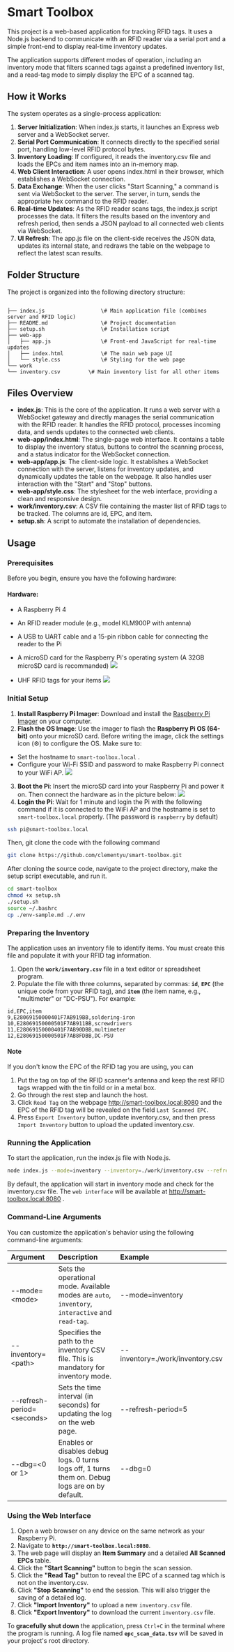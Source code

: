 # **Smart Toolbox**

This project is a web-based application for tracking RFID tags. It uses a Node.js backend to communicate with an RFID reader via a serial port and a simple front-end to display real-time inventory updates.

The application supports different modes of operation, including an inventory mode that filters scanned tags against a predefined inventory list, and a read-tag mode to simply display the EPC of a scanned tag.

## **How it Works**

The system operates as a single-process application:

1.  **Server Initialization**: When index.js starts, it launches an Express web server and a WebSocket server.
2.  **Serial Port Communication**: It connects directly to the specified serial port, handling low-level RFID protocol bytes.
3.  **Inventory Loading**: If configured, it reads the inventory.csv file and loads the EPCs and item names into an in-memory map.
4.  **Web Client Interaction**: A user opens index.html in their browser, which establishes a WebSocket connection.
5.  **Data Exchange**: When the user clicks "Start Scanning," a command is sent via WebSocket to the server. The server, in turn, sends the appropriate hex command to the RFID reader.
6.  **Real-time Updates**: As the RFID reader scans tags, the index.js script processes the data. It filters the results based on the inventory and refresh period, then sends a JSON payload to all connected web clients via WebSocket.
7.  **UI Refresh**: The app.js file on the client-side receives the JSON data, updates its internal state, and redraws the table on the webpage to reflect the latest scan results.
## **Folder Structure**

The project is organized into the following directory structure:

```

├── index.js                  \# Main application file (combines server and RFID logic)
├── README.md                 \# Project documentation
├── setup.sh                  \# Installation script
├── web-app
│   ├── app.js                \# Front-end JavaScript for real-time updates
│   ├── index.html            \# The main web page UI
│   └── style.css             \# Styling for the web page
└── work
└── inventory.csv         \# Main inventory list for all other items

```

## **Files Overview**

* **index.js**: This is the core of the application. It runs a web server with a WebSocket gateway and directly manages the serial communication with the RFID reader. It handles the RFID protocol, processes incoming data, and sends updates to the connected web clients.
* **web-app/index.html**: The single-page web interface. It contains a table to display the inventory status, buttons to control the scanning process, and a status indicator for the WebSocket connection.
* **web-app/app.js**: The client-side logic. It establishes a WebSocket connection with the server, listens for inventory updates, and dynamically updates the table on the webpage. It also handles user interaction with the "Start" and "Stop" buttons.
* **web-app/style.css**: The stylesheet for the web interface, providing a clean and responsive design.
* **work/inventory.csv**: A CSV file containing the master list of RFID tags to be tracked. The columns are id, EPC, and item.
* **setup.sh**: A script to automate the installation of dependencies.

## **Usage**

### **Prerequisites**

Before you begin, ensure you have the following hardware:

#### **Hardware:**
* A Raspberry Pi 4
* An RFID reader module (e.g., model KLM900P with antenna)
* A USB to UART cable and a 15-pin ribbon cable for connecting the reader to the Pi
* A microSD card for the Raspberry Pi's operating system (A 32GB microSD card is recommanded)
![](rfid-scanner-rpi-usb2uart.jpeg) 

* UHF RFID tags for your items
![](rfid-tags.jpeg) 

### **Initial Setup**

1.  **Install Raspberry Pi Imager**: Download and install the [Raspberry Pi Imager](https://www.raspberrypi.com/software/) on your computer.
2.  **Flash the OS Image**: Use the imager to flash the **Raspberry Pi OS (64-bit)** onto your microSD card. Before writing the image, click the settings icon (⚙️) to configure the OS. Make sure to:
   * Set the hostname to `smart-toolbox.local` .
   * Configure your Wi-Fi SSID and password to make Raspberry Pi connect to your WiFi AP.
![](smart-toolbox-hostname-setting.png) 
3.  **Boot the Pi**: Insert the microSD card into your Raspberry Pi and power it on. Then connect the hardware as in the picture below: 
![](hardware-connected.jpeg) 
4.  **Login the Pi**: Wait for 1 minute and login the Pi with the following command if it is connected to the WiFi AP and the hostname is set to `smart-toolbox.local` properly. (The password is `raspberry` by default)
 


```bash
ssh pi@smart-toolbox.local
```

Then, git clone the code with the following command

```bash
git clone https://github.com/clementyu/smart-toolbox.git
```

After cloning the source code, navigate to the project directory, make the setup script executable, and run it.

```bash
cd smart-toolbox
chmod +x setup.sh
./setup.sh
source ~/.bashrc
cp ./env-sample.md ./.env
```

### **Preparing the Inventory**

The application uses an inventory file to identify items. You must create this file and populate it with your RFID tag information.

1.  Open the **`work/inventory.csv`** file in a text editor or spreadsheet program.
2.  Populate the file with three columns, separated by commas: **`id`**, **`EPC`** (the unique code from your RFID tag), and **`item`** (the item name, e.g., "multimeter" or "DC-PSU"). For example:

```csv
id,EPC,item
9,E28069150000401F7AB919BB,soldering-iron
10,E28069150000501F7AB911BB,screwdrivers
11,E28069150000401F7AB90DBB,multimeter
12,E28069150000501F7AB8FDBB,DC-PSU
```

#### Note 
If you don't know the EPC of the RFID tag you are using, you can 
1. Put the tag on top of the RFID scanner's antenna and keep the rest RFID tags wrapped with the tin foild or in a metal box. 
2. Go through the rest step and launch the host. 
3. Click `Read Tag` on the webpage http://smart-toolbox.local:8080 and the EPC of the RFID tag will be revealed on the field `Last Scanned EPC`. 
4. Press `Export Inventory` button, update inventory.csv, and then press `Import Inventory` button to upload the updated inventory.csv. 


### **Running the Application**

To start the application, run the index.js file with Node.js.

```bash
node index.js --mode=inventory --inventory=./work/inventory.csv --refresh-period=3 --dbg=1 -p /dev/ttyUSB0 -b 115200
```

By default, the application will start in inventory mode and check for the inventory.csv file. The `web interface` will be available at http://smart-toolbox.local:8080 .

### **Command-Line Arguments**

You can customize the application's behavior using the following command-line arguments:

| Argument | Description | Example |
| :---- | :---- | :---- |
| --mode=\<mode\> | Sets the operational mode. Available modes are `auto`, `inventory`, `interactive` and `read-tag`. | --mode=inventory |
| --inventory=\<path\> | Specifies the path to the inventory CSV file. This is mandatory for inventory mode. | --inventory=./work/inventory.csv |
| --refresh-period=\<seconds\> | Sets the time interval (in seconds) for updating the log on the web page. | --refresh-period=5 |
| --dbg=\<0 or 1\> | Enables or disables debug logs. 0 turns logs off, 1 turns them on. Debug logs are on by default. | --dbg=0 |

### **Using the Web Interface**

1.  Open a web browser on any device on the same network as your Raspberry Pi.
2.  Navigate to **`http://smart-toolbox.local:8080`**.
3.  The web page will display an **Item Summary** and a detailed **All Scanned EPCs** table.
4.  Click the **"Start Scanning"** button to begin the scan session.
5.  Click the **"Read Tag"** button to reveal the EPC of a scanned tag which is not on the inventory.csv.
6.  Click **"Stop Scanning"** to end the session. This will also trigger the saving of a detailed log.
7.  Click **"Import Inventory"** to upload a new `inventory.csv` file.
8.  Click **"Export Inventory"** to download the current `inventory.csv` file.

To **gracefully shut down** the application, press `Ctrl+C` in the terminal where the program is running. A log file named **`epc_scan_data.tsv`** will be saved in your project's root directory.

